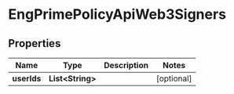 
# EngPrimePolicyApiWeb3Signers

## Properties
Name | Type | Description | Notes
------------ | ------------- | ------------- | -------------
**userIds** | **List&lt;String&gt;** |  |  [optional]




